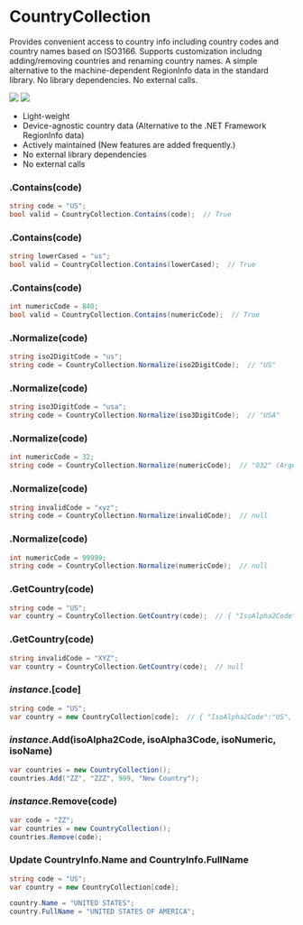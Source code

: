 # CountryCollection
Provides convenient access to country info including country codes and country names based on ISO3166. Supports customization includng adding/removing countries and renaming country names. A simple alternative to the machine-dependent RegionInfo data in the standard library. No library dependencies. No external calls.

[![](https://img.shields.io/nuget/v/CountryCollection.svg)](https://www.nuget.org/packages/CountryCollection/)
[![](https://img.shields.io/nuget/dt/CountryCollection)](https://www.nuget.org/packages/CountryCollection/)

* Light-weight
* Device-agnostic country data (Alternative to the .NET Framework RegionInfo data)
* Actively maintained (New features are added frequently.)
* No external library dependencies
* No external calls


### .Contains(code)
```csharp
string code = "US";
bool valid = CountryCollection.Contains(code);  // True
```

### .Contains(code)
```csharp
string lowerCased = "us";
bool valid = CountryCollection.Contains(lowerCased);  // True
```

### .Contains(code)
```csharp
int numericCode = 840;
bool valid = CountryCollection.Contains(numericCode);  // True
```

### .Normalize(code)
```csharp
string iso2DigitCode = "us";
string code = CountryCollection.Normalize(iso2DigitCode);  // "US"
```

### .Normalize(code)
```csharp
string iso3DigitCode = "usa";
string code = CountryCollection.Normalize(iso3DigitCode);  // "USA"
```

### .Normalize(code)
```csharp
int numericCode = 32;
string code = CountryCollection.Normalize(numericCode);  // "032" (Argentina)
```

### .Normalize(code)
```csharp
string invalidCode = "xyz";
string code = CountryCollection.Normalize(invalidCode);  // null
```

### .Normalize(code)
```csharp
int numericCode = 99999;
string code = CountryCollection.Normalize(numericCode);  // null
```

### .GetCountry(code)
```csharp
string code = "US";
var country = CountryCollection.GetCountry(code);  // { "IsoAlpha2Code":"US", "IsoAlpha3Code":"USA", "IsoNumeric":840, "IsoEnglishShortName":"United States of America (the)", "Name":"United States" }
```

### .GetCountry(code)
```csharp
string invalidCode = "XYZ";
var country = CountryCollection.GetCountry(code);  // null
```

### _instance_.[code]
```csharp
string code = "US";
var country = new CountryCollection[code];  // { "IsoAlpha2Code":"US", "IsoAlpha3Code":"USA", "IsoNumeric":840, "IsoEnglishShortName":"United States of America (the)", "Name":"United States" }
```

### _instance_.Add(isoAlpha2Code, isoAlpha3Code, isoNumeric, isoName)
```csharp
var countries = new CountryCollection();
countries.Add("ZZ", "ZZZ", 999, "New Country");
```

### _instance_.Remove(code)
```csharp
var code = "ZZ";
var countries = new CountryCollection();
countries.Remove(code);
```

### Update CountryInfo.Name and CountryInfo.FullName
```csharp
string code = "US";
var country = new CountryCollection[code];

country.Name = "UNITED STATES";
country.FullName = "UNITED STATES OF AMERICA";
```

